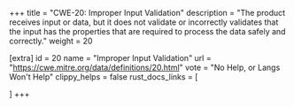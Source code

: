+++
title = "CWE-20: Improper Input Validation"
description	= "The product receives input or data, but it does not validate or incorrectly validates that the input has the properties that are required to process the data safely and correctly."
weight = 20

[extra]
id = 20
name = "Improper Input Validation"
url = "https://cwe.mitre.org/data/definitions/20.html"
vote = "No Help, or Langs Won't Help"
clippy_helps = false
rust_docs_links = [
	
]
+++

